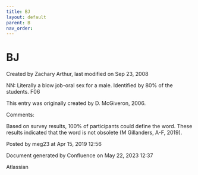 ```yaml
---
title: BJ
layout: default
parent: B
nav_order:
---
```


# BJ

Created by  Zachary Arthur, last modified on Sep 23, 2008

NN: Literally a blow job-oral sex for a male. Identified by 80% of the students. F06 

This entry was originally created  by D. McGiveron, 2006.

Comments:

Based on survey results, 100% of participants could define the word. These results indicated that the word is not obsolete (M Gillanders, A-F, 2019).

Posted by meg23 at Apr 15, 2019 12:56

Document generated by Confluence on May 22, 2023 12:37

Atlassian
